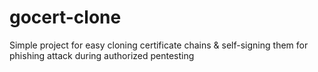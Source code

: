 # gocert-clone

Simple project for easy cloning certificate chains & self-signing them for phishing attack during authorized
pentesting